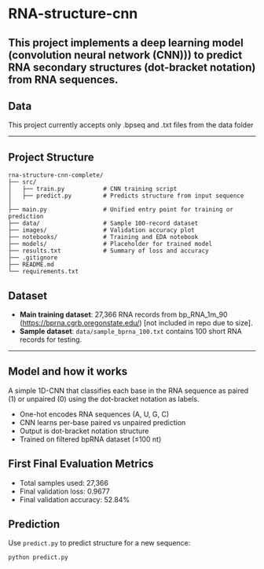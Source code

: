 # RNA-structure-cnn

This project implements a deep learning model (convolution neural network (CNN))) to predict RNA secondary structures (dot-bracket notation) from RNA sequences.
---

## Data
This project currently accepts only .bpseq and .txt files from the data folder

---

##  Project Structure

```
rna-structure-cnn-complete/
├── src/
│   ├── train.py           # CNN training script
│   ├── predict.py         # Predicts structure from input sequence
│
├── main.py                # Unified entry point for training or prediction
├── data/                  # Sample 100-record dataset
├── images/                # Validation accuracy plot
├── notebooks/             # Training and EDA notebook
├── models/                # Placeholder for trained model
├── results.txt            # Summary of loss and accuracy
├── .gitignore
├── README.md
└── requirements.txt
```

## Dataset
- **Main training dataset**: 27,366 RNA records from bp_RNA_1m_90 (https://bprna.cgrb.oregonstate.edu/) [not included in repo due to size].
- **Sample dataset**: `data/sample_bprna_100.txt` contains 100 short RNA records for testing.
---

##  Model and how it works
A simple 1D-CNN that classifies each base in the RNA sequence as paired (1) or unpaired (0) using the dot-bracket notation as labels.

- One-hot encodes RNA sequences (A, U, G, C)
- CNN learns per-base paired vs unpaired prediction
- Output is dot-bracket notation structure
- Trained on filtered bpRNA dataset (≤100 nt)

## First Final  Evaluation Metrics 
- Total samples used: 27,366
- Final validation loss: 0.9677
- Final validation accuracy: 52.84%

##  Prediction

Use `predict.py` to predict structure for a new sequence:
```bash
python predict.py
```
